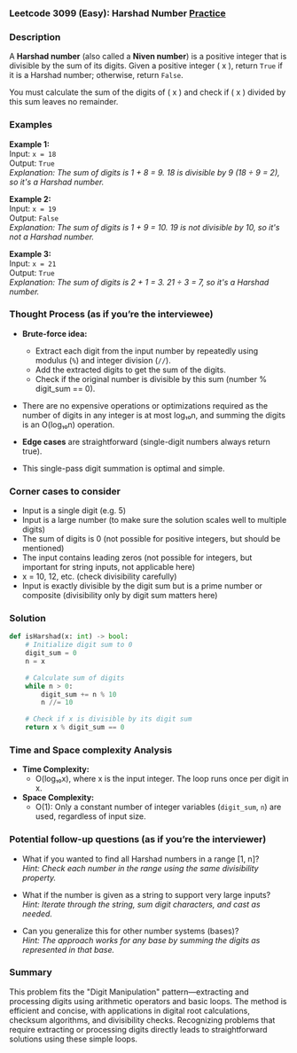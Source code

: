 ### Leetcode 3099 (Easy): Harshad Number [Practice](https://leetcode.com/problems/harshad-number)

### Description  
A **Harshad number** (also called a **Niven number**) is a positive integer that is divisible by the sum of its digits. Given a positive integer \( x \), return `True` if it is a Harshad number; otherwise, return `False`.

You must calculate the sum of the digits of \( x \) and check if \( x \) divided by this sum leaves no remainder.

### Examples  

**Example 1:**  
Input: `x = 18`  
Output: `True`  
*Explanation: The sum of digits is 1 + 8 = 9. 18 is divisible by 9 (18 ÷ 9 = 2), so it's a Harshad number.*

**Example 2:**  
Input: `x = 19`  
Output: `False`  
*Explanation: The sum of digits is 1 + 9 = 10. 19 is not divisible by 10, so it's not a Harshad number.*

**Example 3:**  
Input: `x = 21`  
Output: `True`  
*Explanation: The sum of digits is 2 + 1 = 3. 21 ÷ 3 = 7, so it's a Harshad number.*

### Thought Process (as if you’re the interviewee)  
- **Brute-force idea:**  
  - Extract each digit from the input number by repeatedly using modulus (`%`) and integer division (`//`).  
  - Add the extracted digits to get the sum of the digits.  
  - Check if the original number is divisible by this sum (number % digit_sum == 0).

- There are no expensive operations or optimizations required as the number of digits in any integer is at most log₁₀n, and summing the digits is an O(log₁₀n) operation.

- **Edge cases** are straightforward (single-digit numbers always return true).

- This single-pass digit summation is optimal and simple.

### Corner cases to consider  
- Input is a single digit (e.g. 5)  
- Input is a large number (to make sure the solution scales well to multiple digits)  
- The sum of digits is 0 (not possible for positive integers, but should be mentioned)  
- The input contains leading zeros (not possible for integers, but important for string inputs, not applicable here)  
- x = 10, 12, etc. (check divisibility carefully)  
- Input is exactly divisible by the digit sum but is a prime number or composite (divisibility only by digit sum matters here)

### Solution

```python
def isHarshad(x: int) -> bool:
    # Initialize digit sum to 0
    digit_sum = 0
    n = x
    
    # Calculate sum of digits
    while n > 0:
        digit_sum += n % 10
        n //= 10
        
    # Check if x is divisible by its digit sum
    return x % digit_sum == 0
```

### Time and Space complexity Analysis  

- **Time Complexity:**  
  - O(log₁₀x), where x is the input integer. The loop runs once per digit in x.
- **Space Complexity:**  
  - O(1): Only a constant number of integer variables (`digit_sum`, `n`) are used, regardless of input size.

### Potential follow-up questions (as if you’re the interviewer)  

- What if you wanted to find all Harshad numbers in a range [1, n]?  
  *Hint: Check each number in the range using the same divisibility property.*

- What if the number is given as a string to support very large inputs?  
  *Hint: Iterate through the string, sum digit characters, and cast as needed.*

- Can you generalize this for other number systems (bases)?  
  *Hint: The approach works for any base by summing the digits as represented in that base.*

### Summary
This problem fits the "Digit Manipulation" pattern—extracting and processing digits using arithmetic operators and basic loops. The method is efficient and concise, with applications in digital root calculations, checksum algorithms, and divisibility checks. Recognizing problems that require extracting or processing digits directly leads to straightforward solutions using these simple loops.